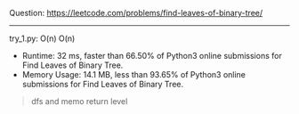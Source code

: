 Question: https://leetcode.com/problems/find-leaves-of-binary-tree/

---

try_1.py: O(n) O(n)

* Runtime: 32 ms, faster than 66.50% of Python3 online submissions for Find Leaves of Binary Tree.
* Memory Usage: 14.1 MB, less than 93.65% of Python3 online submissions for Find Leaves of Binary Tree.

> dfs and memo return level
